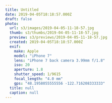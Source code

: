 ```yaml
---
title: Untitled
date: 2019-04-05T18:18:57.000Z
draft: false
photo:
  url: s3/images/2019-04-05-11-18-57.jpg
  thumb: s3/thumbs/2019-04-05-11-18-57.jpg
  preview: s3/previews/2019-04-05-11-18-57.jpg
  created: 2019-04-05T18:18:57.000Z
  exif:
    make: Apple
    model: "iPhone 7"
    lens: "iPhone 7 back camera 3.99mm f/1.8"
    iso: 20
    aperture: 1.8
    shutter_speed: 1/9615
    focal_length: "4.0 mm"
    gps: "48.1958055555556 -122.716208333333"
  title: null
  caption: null
---
```

